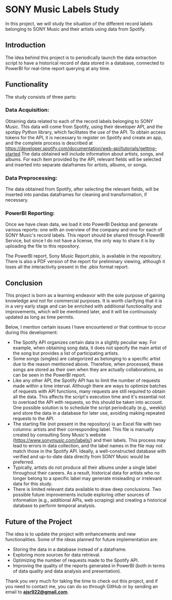 # SONY Music Labels Study
In this project, we will study the situation of the different record labels belonging to SONY Music and their artists using data from Spotify.

## Introduction
The idea behind this project is to periodically launch the data extraction script to have a historical record of data stored in a database, connected to PowerBI for real-time report querying at any time.

## Functionality
The study consists of three parts:

### Data Acquisition:
Obtaining data related to each of the record labels belonging to SONY Music. This data will come from Spotify, using their developer API, and the spotipy Python library, which facilitates the use of the API.
To obtain access tokens for the API, it is necessary to register on Spotify and create an app, and the complete process is described at https://developer.spotify.com/documentation/web-api/tutorials/getting-started
The data obtained will include information about artists, songs, and albums. For each item provided by the API, relevant fields will be selected and inserted into separate dataframes for artists, albums, or songs.

### Data Preprocessing:
The data obtained from Spotify, after selecting the relevant fields, will be inserted into pandas dataframes for cleaning and transformation, if necessary.

### PowerBI Reporting:
Once we have clean data, we load it into PowerBI Desktop and generate various reports: one with an overview of the company and one for each of SONY Music's record labels.
This report should be shared through PowerBI Service, but since I do not have a license, the only way to share it is by uploading the file to this repository.

The PowerBI report, Sony Music Report.pbix, is available in the repository. There is also a PDF version of the report for preliminary viewing, although it loses all the interactivity present in the .pbix format report.

## Conclusion
This project is born as a learning endeavor with the sole purpose of gaining knowledge and not for commercial purposes. It is worth clarifying that it is in a very early stage and can be enriched with additional functionality and improvements, which will be mentioned later, and it will be continuously updated as long as time permits.

Below, I mention certain issues I have encountered or that continue to occur during this development:

* The Spotify API organizes certain data in a slightly peculiar way. For example, when obtaining song data, it does not specify the main artist of the song but provides a list of participating artists.
* Some songs (singles) are categorized as belonging to a specific artist due to the reason mentioned above. Therefore, when processed, these songs are stored as their own when they are actually collaborations, as can be seen in the PowerBI report.
* Like any other API, the Spotify API has to limit the number of requests made within a time interval. Although there are ways to optimize batches of requests with API functions, many requests are still required to obtain all the data. This affects the script's execution time and it's essential not to overload the API with requests, so this should be taken into account. One possible solution is to schedule the script periodically (e.g., weekly) and store the data in a database for later use, avoiding making repeated requests to the API.
* The starting file (not present in the repository) is an Excel file with two columns: artists and their corresponding label. This file is manually created by consulting Sony Music's website (https://www.sonymusic.com/labels/) and their labels. This process may lead to errors in data collection, and the label names in the file may not match those in the Spotify API. Ideally, a well-constructed database with verified and up-to-date data directly from SONY Music would be preferred.
* Typically, artists do not produce all their albums under a single label throughout their careers. As a result, historical data for artists who no longer belong to a specific label may generate misleading or irrelevant data for this study.
* There is limited relevant data available to draw deep conclusions. Two possible future improvements include exploring other sources of information (e.g., additional APIs, web scraping) and creating a historical database to perform temporal analysis.

## Future of the Project
The idea is to update the project with enhancements and new functionalities. Some of the ideas planned for future implementation are:

* Storing the data in a database instead of a dataframe.
* Exploring more sources for data retrieval.
* Optimizing the number of requests made to the Spotify API.
* Improving the quality of the reports generated in PowerBI (both in terms of data quality and data analysis and presentation).


Thank you very much for taking the time to check out this project, and if you need to contact me, you can do so through GitHub or by sending an email to **ajsr922@gmail.com**.
